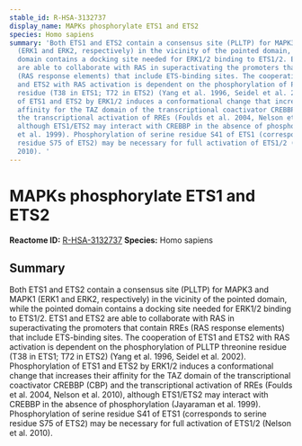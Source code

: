 ```yaml
---
stable_id: R-HSA-3132737
display_name: MAPKs phosphorylate ETS1 and ETS2
species: Homo sapiens
summary: 'Both ETS1 and ETS2 contain a consensus site (PLLTP) for MAPK3 and MAPK1
  (ERK1 and ERK2, respectively) in the vicinity of the pointed domain, while the pointed
  domain contains a docking site needed for ERK1/2 binding to ETS1/2. ETS1 and ETS2
  are able to collaborate with RAS in superactivating the promoters that contain RREs
  (RAS response elements) that include ETS-binding sites. The cooperation of ETS1
  and ETS2 with RAS activation is dependent on the phosphorylation of PLLTP threonine
  residue (T38 in ETS1; T72 in ETS2) (Yang et al. 1996, Seidel et al. 2002). Phosphorylation
  of ETS1 and ETS2 by ERK1/2 induces a conformational change that increases their
  affinity for the TAZ domain of the transcriptional coactivator CREBBP (CBP) and
  the transcriptional activation of RREs (Foulds et al. 2004, Nelson et al. 2010),
  although ETS1/ETS2 may interact with CREBBP in the absence of phosphorylation (Jayaraman
  et al. 1999). Phosphorylation of serine residue S41 of ETS1 (corresponds to serine
  residue S75 of ETS2) may be necessary for full activation of ETS1/2 (Nelson et al.
  2010). '
---
```


# MAPKs phosphorylate ETS1 and ETS2
**Reactome ID:** [R-HSA-3132737](https://reactome.org/content/detail/R-HSA-3132737)
**Species:** Homo sapiens

## Summary

Both ETS1 and ETS2 contain a consensus site (PLLTP) for MAPK3 and MAPK1 (ERK1 and ERK2, respectively) in the vicinity of the pointed domain, while the pointed domain contains a docking site needed for ERK1/2 binding to ETS1/2. ETS1 and ETS2 are able to collaborate with RAS in superactivating the promoters that contain RREs (RAS response elements) that include ETS-binding sites. The cooperation of ETS1 and ETS2 with RAS activation is dependent on the phosphorylation of PLLTP threonine residue (T38 in ETS1; T72 in ETS2) (Yang et al. 1996, Seidel et al. 2002). Phosphorylation of ETS1 and ETS2 by ERK1/2 induces a conformational change that increases their affinity for the TAZ domain of the transcriptional coactivator CREBBP (CBP) and the transcriptional activation of RREs (Foulds et al. 2004, Nelson et al. 2010), although ETS1/ETS2 may interact with CREBBP in the absence of phosphorylation (Jayaraman et al. 1999). Phosphorylation of serine residue S41 of ETS1 (corresponds to serine residue S75 of ETS2) may be necessary for full activation of ETS1/2 (Nelson et al. 2010). 
